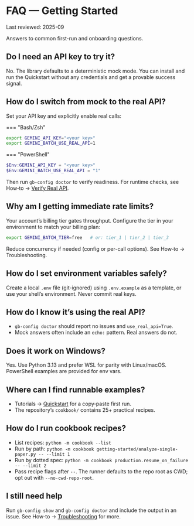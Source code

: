 # FAQ — Getting Started

Last reviewed: 2025-09

Answers to common first-run and onboarding questions.

## Do I need an API key to try it?

No. The library defaults to a deterministic mock mode. You can install and run the Quickstart without any credentials and get a provable success signal.

## How do I switch from mock to the real API?

Set your API key and explicitly enable real calls:

=== "Bash/Zsh"

```bash
export GEMINI_API_KEY="<your key>"
export GEMINI_BATCH_USE_REAL_API=1
```

=== "PowerShell"

```powershell
$Env:GEMINI_API_KEY = "<your key>"
$Env:GEMINI_BATCH_USE_REAL_API = "1"
```

Then run `gb-config doctor` to verify readiness. For runtime checks, see How‑to → [Verify Real API](verify-real-api.md).

## Why am I getting immediate rate limits?

Your account’s billing tier gates throughput. Configure the tier in your environment to match your billing plan:

```bash
export GEMINI_BATCH_TIER=free   # or: tier_1 | tier_2 | tier_3
```

Reduce concurrency if needed (config or per-call options). See How‑to → Troubleshooting.

## How do I set environment variables safely?

Create a local `.env` file (git-ignored) using `.env.example` as a template, or use your shell’s environment. Never commit real keys.

## How do I know it’s using the real API?

- `gb-config doctor` should report no issues and `use_real_api=True`.
- Mock answers often include an `echo:` pattern. Real answers do not.

## Does it work on Windows?

Yes. Use Python 3.13 and prefer WSL for parity with Linux/macOS. PowerShell examples are provided for env vars.

## Where can I find runnable examples?

- Tutorials → [Quickstart](../tutorials/quickstart.md) for a copy‑paste first run.
- The repository’s `cookbook/` contains 25+ practical recipes.

## How do I run cookbook recipes?

- List recipes: `python -m cookbook --list`
- Run by path: `python -m cookbook getting-started/analyze-single-paper.py -- --limit 1`
- Run by dotted spec: `python -m cookbook production.resume_on_failure -- --limit 2`
- Pass recipe flags after `--`. The runner defaults to the repo root as CWD; opt out with `--no-cwd-repo-root`.

## I still need help

Run `gb-config show` and `gb-config doctor` and include the output in an issue. See How‑to → [Troubleshooting](troubleshooting.md) for more.
